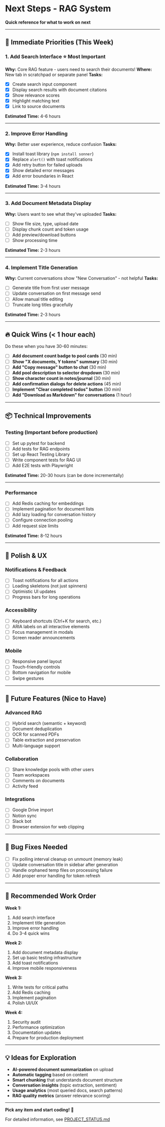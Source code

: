 # Next Steps - RAG System

**Quick reference for what to work on next**

---

## 🎯 Immediate Priorities (This Week)

### 1. Add Search Interface ⭐ **Most Important**

**Why:** Core RAG feature - users need to search their documents!
**Where:** New tab in scratchpad or separate panel
**Tasks:**

- [x] Create search input component
- [x] Display search results with document citations
- [x] Show relevance scores
- [x] Highlight matching text
- [x] Link to source documents

**Estimated Time:** 4-6 hours

---

### 2. Improve Error Handling

**Why:** Better user experience, reduce confusion
**Tasks:**

- [x] Install toast library (`npm install sonner`)
- [x] Replace `alert()` with toast notifications
- [x] Add retry button for failed uploads
- [x] Show detailed error messages
- [x] Add error boundaries in React

**Estimated Time:** 3-4 hours

---

### 3. Add Document Metadata Display

**Why:** Users want to see what they've uploaded
**Tasks:**

- [ ] Show file size, type, upload date
- [ ] Display chunk count and token usage
- [ ] Add preview/download buttons
- [ ] Show processing time

**Estimated Time:** 2-3 hours

---

### 4. Implement Title Generation

**Why:** Current conversations show "New Conversation" - not helpful
**Tasks:**

- [ ] Generate title from first user message
- [ ] Update conversation on first message send
- [ ] Allow manual title editing
- [ ] Truncate long titles gracefully

**Estimated Time:** 2-3 hours

---

## 🔥 Quick Wins (< 1 hour each)

Do these when you have 30-60 minutes:

- [ ] **Add document count badge to pool cards** (30 min)
- [ ] **Show "X documents, Y tokens" summary** (30 min)
- [ ] **Add "Copy message" button to chat** (30 min)
- [ ] **Add pool description to selector dropdown** (30 min)
- [ ] **Show character count in notes/journal** (30 min)
- [ ] **Add confirmation dialogs for delete actions** (45 min)
- [ ] **Implement "Clear completed todos" button** (30 min)
- [ ] **Add "Download as Markdown" for conversations** (1 hour)

---

## 📦 Technical Improvements

### Testing (Important before production)

- [ ] Set up pytest for backend
- [ ] Add tests for RAG endpoints
- [ ] Set up React Testing Library
- [ ] Write component tests for RAG UI
- [ ] Add E2E tests with Playwright

**Estimated Time:** 20-30 hours (can be done incrementally)

---

### Performance

- [ ] Add Redis caching for embeddings
- [ ] Implement pagination for document lists
- [ ] Add lazy loading for conversation history
- [ ] Configure connection pooling
- [ ] Add request size limits

**Estimated Time:** 8-12 hours

---

## 🎨 Polish & UX

### Notifications & Feedback

- [ ] Toast notifications for all actions
- [ ] Loading skeletons (not just spinners)
- [ ] Optimistic UI updates
- [ ] Progress bars for long operations

### Accessibility

- [ ] Keyboard shortcuts (Ctrl+K for search, etc.)
- [ ] ARIA labels on all interactive elements
- [ ] Focus management in modals
- [ ] Screen reader announcements

### Mobile

- [ ] Responsive panel layout
- [ ] Touch-friendly controls
- [ ] Bottom navigation for mobile
- [ ] Swipe gestures

---

## 🚀 Future Features (Nice to Have)

### Advanced RAG

- [ ] Hybrid search (semantic + keyword)
- [ ] Document deduplication
- [ ] OCR for scanned PDFs
- [ ] Table extraction and preservation
- [ ] Multi-language support

### Collaboration

- [ ] Share knowledge pools with other users
- [ ] Team workspaces
- [ ] Comments on documents
- [ ] Activity feed

### Integrations

- [ ] Google Drive import
- [ ] Notion sync
- [ ] Slack bot
- [ ] Browser extension for web clipping

---

## 🐛 Bug Fixes Needed

- [ ] Fix polling interval cleanup on unmount (memory leak)
- [ ] Update conversation title in sidebar after generation
- [ ] Handle orphaned temp files on processing failure
- [ ] Add proper error handling for token refresh

---

## 🎯 Recommended Work Order

**Week 1:**

1. Add search interface
2. Implement title generation
3. Improve error handling
4. Do 3-4 quick wins

**Week 2:**

1. Add document metadata display
2. Set up basic testing infrastructure
3. Add toast notifications
4. Improve mobile responsiveness

**Week 3:**

1. Write tests for critical paths
2. Add Redis caching
3. Implement pagination
4. Polish UI/UX

**Week 4:**

1. Security audit
2. Performance optimization
3. Documentation updates
4. Prepare for production deployment

---

## 💡 Ideas for Exploration

- **AI-powered document summarization** on upload
- **Automatic tagging** based on content
- **Smart chunking** that understands document structure
- **Conversation insights** (topic extraction, sentiment)
- **Usage analytics** (most queried docs, search patterns)
- **RAG quality metrics** (answer relevance scoring)

---

**Pick any item and start coding!** 🚀

For detailed information, see [PROJECT_STATUS.md](./PROJECT_STATUS.md)
